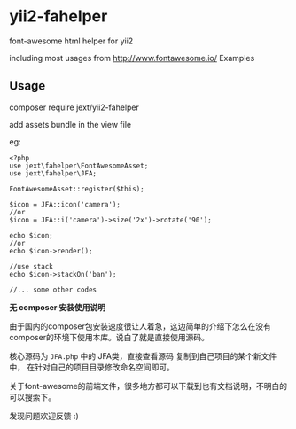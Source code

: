 # yii2-fahelper
font-awesome html helper for yii2

including most usages from http://www.fontawesome.io/  Examples

## Usage

composer require jext/yii2-fahelper

add assets bundle in the view file

eg:
```
<?php
use jext\fahelper\FontAwesomeAsset;
use jext\fahelper\JFA;

FontAwesomeAsset::register($this);

$icon = JFA::icon('camera');
//or
$icon = JFA::i('camera')->size('2x')->rotate('90');

echo $icon;
//or
echo $icon->render();

//use stack
echo $icon->stackOn('ban');

//... some other codes

```

**无 composer 安装使用说明**

由于国内的composer包安装速度很让人着急，这边简单的介绍下怎么在没有composer的环境下使用本库。说白了就是直接使用源码。

核心源码为 `JFA.php` 中的 JFA类，直接查看源码 复制到自己项目的某个新文件中， 在针对自己的项目目录修改命名空间即可。

关于font-awesome的前端文件，很多地方都可以下载到也有文档说明，不明白的可以搜索下。

发现问题欢迎反馈 :)
